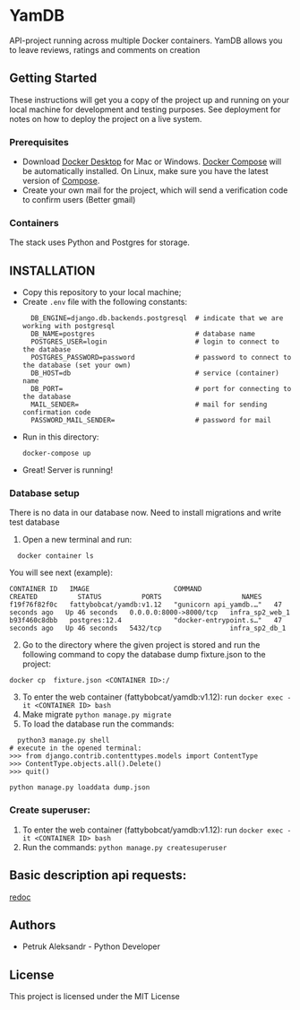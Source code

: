 # YamDB

API-project running across multiple Docker containers.
YamDB allows you to leave reviews, ratings and comments on creation


## Getting Started

These instructions will get you a copy of the project up and running on your local machine for development and testing purposes.
See deployment for notes on how to deploy the project on a live system.

### Prerequisites

* Download [Docker Desktop](https://www.docker.com/products/docker-desktop) for Mac or Windows. [Docker Compose](https://docs.docker.com/compose/) will be automatically installed. On Linux, make sure you have the latest version of [Compose](https://docs.docker.com/compose/install/).
* Create your own mail for the project, which will send a verification code to confirm users (Better gmail) 

### Containers

The stack uses Python and Postgres for storage.

## INSTALLATION

- Copy this repository to your local machine;
- Create `.env` file with the following constants:
  ```
    DB_ENGINE=django.db.backends.postgresql  # indicate that we are working with postgresql
    DB_NAME=postgres                         # database name
    POSTGRES_USER=login                      # login to connect to the database
    POSTGRES_PASSWORD=password               # password to connect to the database (set your own)
    DB_HOST=db                               # service (container) name
    DB_PORT=                                 # port for connecting to the database
    MAIL_SENDER=                             # mail for sending confirmation code
    PASSWORD_MAIL_SENDER=                    # password for mail
  ```
- Run in this directory:
    ``` 
    docker-compose up
    ```
- Great! Server is running!

### Database setup

There is no data in our database now. Need to install migrations and write test database

1. Open a new terminal and run:
```
  docker container ls
```
  You will see next (example):
```
CONTAINER ID   IMAGE                     COMMAND                  CREATED          STATUS          PORTS                    NAMES
f19f76f82f0c   fattybobcat/yamdb:v1.12   "gunicorn api_yamdb.…"   47 seconds ago   Up 46 seconds   0.0.0.0:8000->8000/tcp   infra_sp2_web_1
b93f460c8dbb   postgres:12.4             "docker-entrypoint.s…"   47 seconds ago   Up 46 seconds   5432/tcp                 infra_sp2_db_1
```
2. Go to the directory where the given project is stored and run the following command to copy the database dump fixture.json to the project:
  ```
  docker cp  fixture.json <CONTAINER ID>:/
  ```
3. To enter the web container (fattybobcat/yamdb:v1.12): run `docker exec -it <CONTAINER ID> bash`
4. Make migrate `python manage.py migrate`
5. To load the database run the commands:
```
  python3 manage.py shell
# execute in the opened terminal:
>>> from django.contrib.contenttypes.models import ContentType
>>> ContentType.objects.all().Delete()
>>> quit()

python manage.py loaddata dump.json
```

### Create superuser:

1. To enter the web container (fattybobcat/yamdb:v1.12): run `docker exec -it <CONTAINER ID> bash`
2. Run the commands: `python manage.py createsuperuser`

## Basic description api requests:
  [redoc](https://github.com/fattybobcat/infra_sp2/blob/master/redoc.yaml)
  
## Authors

* Petruk Aleksandr - Python Developer


## License

This project is licensed under the MIT License 
